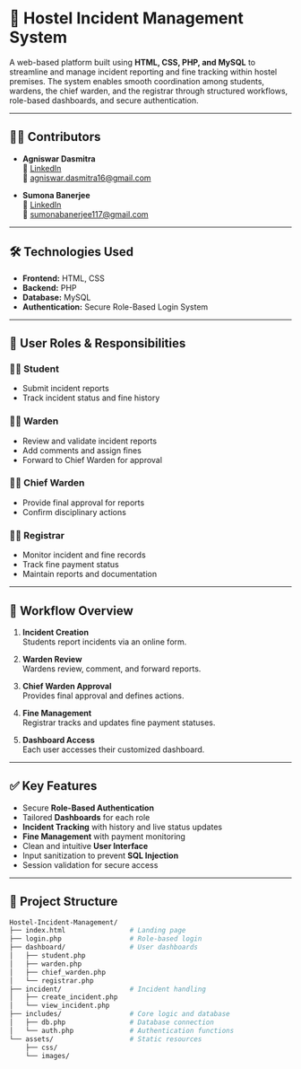 # 🏨 Hostel Incident Management System

A web-based platform built using **HTML, CSS, PHP, and MySQL** to streamline and manage incident reporting and fine tracking within hostel premises. The system enables smooth coordination among students, wardens, the chief warden, and the registrar through structured workflows, role-based dashboards, and secure authentication.

---

## 👩‍💻 Contributors

- **Agniswar Dasmitra**  
  🔗 [LinkedIn](https://www.linkedin.com/in/agniswar-dasmitra-6103851a4)  
  📧 agniswar.dasmitra16@gmail.com  

- **Sumona Banerjee**  
  🔗 [LinkedIn](http://www.linkedin.com/in/sumona-banerjee-9b2405285)  
  📧 sumonabanerjee117@gmail.com

---

## 🛠 Technologies Used

- **Frontend:** HTML, CSS  
- **Backend:** PHP  
- **Database:** MySQL  
- **Authentication:** Secure Role-Based Login System  

---

## 👥 User Roles & Responsibilities

### 🧑‍🎓 Student
- Submit incident reports  
- Track incident status and fine history  

### 👮‍♂️ Warden
- Review and validate incident reports  
- Add comments and assign fines  
- Forward to Chief Warden for approval  

### 🧑‍✈️ Chief Warden
- Provide final approval for reports  
- Confirm disciplinary actions  

### 🧑‍💼 Registrar
- Monitor incident and fine records  
- Track fine payment status  
- Maintain reports and documentation  

---

## 🔄 Workflow Overview

1. **Incident Creation**  
   Students report incidents via an online form.

2. **Warden Review**  
   Wardens review, comment, and forward reports.

3. **Chief Warden Approval**  
   Provides final approval and defines actions.

4. **Fine Management**  
   Registrar tracks and updates fine payment statuses.

5. **Dashboard Access**  
   Each user accesses their customized dashboard.

---

## ✅ Key Features

- Secure **Role-Based Authentication**
- Tailored **Dashboards** for each role
- **Incident Tracking** with history and live status updates
- **Fine Management** with payment monitoring
- Clean and intuitive **User Interface**
- Input sanitization to prevent **SQL Injection**
- Session validation for secure access

---

## 📁 Project Structure

```bash
Hostel-Incident-Management/
├── index.html                # Landing page
├── login.php                 # Role-based login
├── dashboard/                # User dashboards
│   ├── student.php
│   ├── warden.php
│   ├── chief_warden.php
│   └── registrar.php
├── incident/                 # Incident handling
│   ├── create_incident.php
│   └── view_incident.php
├── includes/                 # Core logic and database
│   ├── db.php                # Database connection
│   └── auth.php              # Authentication functions
└── assets/                   # Static resources
    ├── css/
    └── images/
